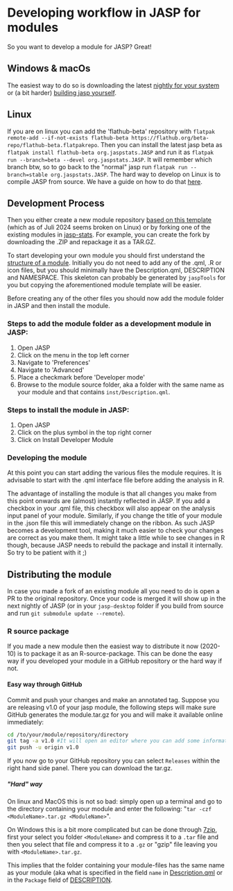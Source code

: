 # Developing workflow in JASP for modules
So you want to develop a module for JASP? Great!

## Windows & macOs
The easiest way to do so is downloading the latest [nightly for your system](http://static.jasp-stats.org/Nightlies/) or (a bit harder) [building jasp yourself](./jasp-building-guide.md). 

## Linux
If you are on linux you can add the 'flathub-beta' repository with `flatpak remote-add --if-not-exists flathub-beta https://flathub.org/beta-repo/flathub-beta.flatpakrepo`. Then you can install the latest jasp beta as `flatpak install flathub-beta org.jaspstats.JASP` and run it as `flatpak run --branch=beta --devel org.jaspstats.JASP`. It will remember which branch btw, so to go back to the "normal" jasp run `flatpak run --branch=stable org.jaspstats.JASP`.
The hard way to develop on Linux is to compile JASP from source. We have a guide on how to do that [here](https://github.com/jasp-stats/jasp-desktop/blob/development/Docs/development/jasp-building-guide.md).

## Development Process
Then you either create a new module repository [based on this template](https://github.com/jasp-stats/jaspModuleTemplate) (which as of Juli 2024 seems broken on Linux) or by forking one of the existing modules in [jasp-stats](https://github.com/jasp-stats). For example, you can create the fork by downloading the .ZIP and repackage it as a TAR.GZ.

To start developing your own module you should first understand the [structure of a module](jasp-adding-module.md). 
Initially you do not need to add any of the .qml, .R or icon files, but you should minimally have the Description.qml, DESCRIPTION and NAMESPACE.
This skeleton can probably be generated by `jaspTools` for you but copying the aforementioned module template will be easier.

Before creating any of the other files you should now add the module folder in JASP and then install the module.

### Steps to add the module folder as a development module in JASP:
1. Open JASP
2. Click on the menu in the top left corner
3. Navigate to 'Preferences'
4. Navigate to 'Advanced'
5. Place a checkmark before 'Developer mode'
6. Browse to the module source folder, aka a folder with the same name as your module and that contains `inst/Description.qml`.

### Steps to install the module in JASP:
1. Open JASP
2. Click on the plus symbol in the top right corner
3. Click on Install Developer Module

### Developing the module
At this point you can start adding the various files the module requires. It is advisable to start with the .qml interface file before adding the analysis in R.

The advantage of installing the module is that all changes you make from this point onwards are (almost) instantly reflected in JASP.
If you add a checkbox in your .qml file, this checkbox will also appear on the analysis input panel of your module. 
Similarly, if you change the title of your module in the .json file this will immediately change on the ribbon. 
As such JASP becomes a development tool, making it much easier to check your changes are correct as you make them. 
It might take a little while to see changes in R though, because JASP needs to rebuild the package and install it internally. So try to be patient with it ;)

## Distributing the module
In case you made a fork of an existing module all you need to do is open a PR to the original repository.
Once your code is merged it will show up in the next nightly of JASP (or in your `jasp-desktop` folder if you build from source and run `git submodule update --remote`).

### R source package
If you made a new module then the easiest way to distribute it now (2020-10) is to package it as an R-source-package.
This can be done the easy way if you developed your module in a GitHub repository or the hard way if not.

#### Easy way through GitHub
Commit and push your changes and make an annotated tag. Suppose you are releasing v1.0 of your jasp module, the following steps will make sure GitHub generates the module.tar.gz for you and will make it available online immediately:
```bash
cd /to/your/module/repository/directory
git tag -a v1.0 #It will open an editor where you can add some information on your release
git push -u origin v1.0
```
If you now go to your GitHub repository you can select `Releases` within the right hand side panel. There you can download the tar.gz.

##### "Hard" way
On linux and MacOS this is not so bad: simply open up a terminal and go to the directory containing your module and enter the following: "`tar -czf <ModuleName>.tar.gz <ModuleName>`". 

On Windows this is a bit more complicated but can be done through [7zip](https://www.7-zip.org/), first your select you folder `<ModuleName>` and compress it to a `.tar` file and then you select that file and compress it to a `.gz` or "gzip" file leaving you with `<ModuleName>.tar.gz`. 

This implies that the folder containing your module-files has the same name as your module (aka what is specified in the field `name` in [Description.qml](#Description.qml) or in the `Package` field of [DESCRIPTION](#package-metadata).
